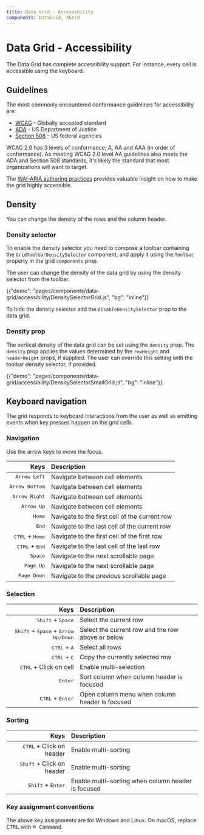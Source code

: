 ```yaml
---
title: Data Grid - Accessibility
components: DataGrid, XGrid
---
```


# Data Grid - Accessibility

<p class="description">The Data Grid has complete accessibility support. For instance, every cell is accessible using the keyboard.</p>

## Guidelines

The most commonly encountered conformance guidelines for accessibility are:

- [WCAG](https://www.w3.org/WAI/standards-guidelines/wcag/) - Globally accepted standard
- [ADA](https://www.ada.gov/) - US Department of Justice
- [Section 508](https://www.section508.gov/) - US federal agencies

WCAG 2.0 has 3 levels of conformance; A, AA and AAA (in order of conformance).
As meeting WCAG 2.0 level AA guidelines also meets the ADA and Section 508 standards, it's likely the standard that most organizations will want to target.

The [WAI-ARIA authoring practices](https://www.w3.org/TR/wai-aria-practices/#grid) provides valuable insight on how to make the grid highly accessible.

## Density

You can change the density of the rows and the column header.

### Density selector

To enable the density selector you need to compose a toolbar containing the `GridToolbarDensitySelector` component, and apply it using the `Toolbar` property in the grid `components` prop.

The user can change the density of the data grid by using the density selector from the toolbar.

{{"demo": "pages/components/data-grid/accessibility/DensitySelectorGrid.js", "bg": "inline"}}

To hide the density selector add the `disableDensitySelector` prop to the data grid.

### Density prop

The vertical density of the data grid can be set using the `density` prop. The `density` prop applies the values determined by the `rowHeight` and `headerHeight` props, if supplied. The user can override this setting with the toolbar density selector, if provided.

{{"demo": "pages/components/data-grid/accessibility/DensitySelectorSmallGrid.js", "bg": "inline"}}

## Keyboard navigation

The grid responds to keyboard interactions from the user as well as emitting events when key presses happen on the grid cells.

### Navigation

Use the arrow keys to move the focus.

|                                                      Keys | Description                                   |
| --------------------------------------------------------: | :-------------------------------------------- |
|                         <kbd class="key">Arrow Left</kbd> | Navigate between cell elements                |
|                       <kbd class="key">Arrow Bottom</kbd> | Navigate between cell elements                |
|                        <kbd class="key">Arrow Right</kbd> | Navigate between cell elements                |
|                           <kbd class="key">Arrow Up</kbd> | Navigate between cell elements                |
|                               <kbd class="key">Home</kbd> | Navigate to the first cell of the current row |
|                                <kbd class="key">End</kbd> | Navigate to the last cell of the current row  |
| <kbd class="key">CTRL</kbd> + <kbd class="key">Home</kbd> | Navigate to the first cell of the first row   |
|  <kbd class="key">CTRL</kbd> + <kbd class="key">End</kbd> | Navigate to the last cell of the last row     |
|                              <kbd class="key">Space</kbd> | Navigate to the next scrollable page          |
|                            <kbd class="key">Page Up</kbd> | Navigate to the next scrollable page          |
|                          <kbd class="key">Page Down</kbd> | Navigate to the previous scrollable page      |

### Selection

|                                                                                               Keys | Description                                       |
| -------------------------------------------------------------------------------------------------: | :------------------------------------------------ |
|                                        <kbd class="key">Shift</kbd> + <kbd class="key">Space</kbd> | Select the current row                            |
| <kbd class="key">Shift</kbd> + <kbd class="key">Space</kbd> + <kbd class="key">Arrow Up/Down</kbd> | Select the current row and the row above or below |
|                                             <kbd class="key">CTRL</kbd> + <kbd class="key">A</kbd> | Select all rows                                   |
|                                             <kbd class="key">CTRL</kbd> + <kbd class="key">C</kbd> | Copy the currently selected row                   |
|                                                        <kbd class="key">CTRL</kbd> + Click on cell | Enable multi-selection                            |
|                                                                       <kbd class="key">Enter</kbd> | Sort column when column header is focused         |
|                                         <kbd class="key">CTRL</kbd> + <kbd class="key">Enter</kbd> | Open column menu when column header is focused    |

### Sorting

|                                                        Keys | Description                                        |
| ----------------------------------------------------------: | :------------------------------------------------- |
|               <kbd class="key">CTRL</kbd> + Click on header | Enable multi-sorting                               |
|              <kbd class="key">Shift</kbd> + Click on header | Enable multi-sorting                               |
| <kbd class="key">Shift</kbd> + <kbd class="key">Enter</kbd> | Enable multi-sorting when column header is focused |

### Key assignment conventions

The above key assignments are for Windows and Linux.
On macOS, replace <kbd class="key">CTRL</kbd> with <kbd class="key">⌘ Command</kbd>.

